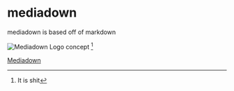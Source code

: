 # mediadown
mediadown is based off of markdown 


![Mediadown Logo concept](https://github.com/user-attachments/assets/54723b17-9377-4aee-bd1e-84c07eddc903) [^1]

[Mediadown](#Mediadown_mediadown)
[^1]: It is shit


